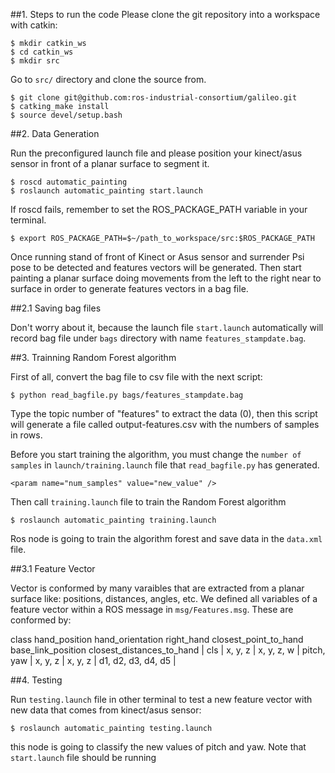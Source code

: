 ##1. Steps to run the code
Please clone the git repository into a workspace with catkin: 

```
$ mkdir catkin_ws
$ cd catkin_ws
$ mkdir src
```
Go to `src/` directory and clone the source from.

```
$ git clone git@github.com:ros-industrial-consortium/galileo.git
$ catking_make install 
$ source devel/setup.bash
```

##2. Data Generation 

Run the preconfigured launch file and please position your kinect/asus sensor in front of a planar surface to segment it.

```
$ roscd automatic_painting
$ roslaunch automatic_painting start.launch
```
If roscd fails, remember to set the ROS_PACKAGE_PATH variable in your terminal.
```
$ export ROS_PACKAGE_PATH=$~/path_to_workspace/src:$ROS_PACKAGE_PATH
```

Once running stand of front of Kinect or Asus sensor and surrender Psi pose to be detected and features vectors will be generated. Then start painting a planar surface doing movements from the left to the right near to surface in order to generate features vectors in a bag file.

##2.1 Saving bag files

Don't worry about it, because the launch file `start.launch` automatically will record bag file under `bags` directory with name `features_stampdate.bag`.

##3. Trainning Random Forest algorithm 

First of all, convert the bag file to csv file with the next script:
```
$ python read_bagfile.py bags/features_stampdate.bag
```
Type the topic number of "features" to extract the data (0), then this script will generate a file called output-features.csv with the numbers of samples in rows. 

Before you start training the algorithm, you must change the `number of samples` in `launch/training.launch` file that `read_bagfile.py` has generated. 

``` 
<param name="num_samples" value="new_value" />
```

Then call `training.launch` file to train the Random Forest algorithm

```
$ roslaunch automatic_painting training.launch
```

Ros node is going to train the algorithm forest and save data in the `data.xml` file.

##3.1 Feature Vector

Vector is conformed by many varaibles that are extracted from a planar surface like: positions, distances, angles, etc. We defined all variables of a feature vector within a ROS message in `msg/Features.msg`. These are conformed by:

class    hand_position  hand_orientation   right_hand   closest_point_to_hand base_link_position  closest_distances_to_hand
|  cls  |  x,  y,  z  |  x,  y,  z,  w  |  pitch,  yaw       | x,  y,  z       | x,  y,  z       | d1,  d2,  d3,  d4,  d5  |

##4. Testing 

Run `testing.launch` file in other terminal to test a new feature vector with new data that comes from kinect/asus sensor:

```
$ roslaunch automatic_painting testing.launch
```
this node is going to classify the new values of pitch and yaw. Note that `start.launch` file should be running
